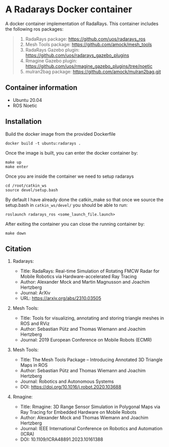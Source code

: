 # A Radarays Docker container
A docker container implementation of RadaRays.
This container includes the following ros packages:
> 1. RadaRays package: https://github.com/uos/radarays_ros
> 2. Mesh Tools package: https://github.com/amock/mesh_tools
> 3. RadaRays Gazebo plugin: https://github.com/uos/radarays_gazebo_plugins
> 4. Rmagine Gazebo plugin: https://github.com/uos/rmagine_gazebo_plugins/tree/noetic
> 5. mulran2bag package: https://github.com/amock/mulran2bag.git

## Container information
+ Ubuntu 20.04
+ ROS Noetic
## Installation

Build the docker image from the provided Dockerfile

```
docker build -t ubuntu:radarays .
```
Once the image is built, you can enter the docker container by: 

```
make up
make enter
```

Once you are inside the container we need to setup radarays 

```
cd /root/catkin_ws
source devel/setup.bash
```

By default I have already done the catkin_make so that once we source the setup.bash in ```catkin_ws/devel/``` you should be able to run:

```
roslaunch radarays_ros <some_launch_file.launch>
```

After exiting the container you can close the running container by:

```
make down
```

## Citation
1. Radarays:
    + Title: RadaRays: Real-time Simulation of Rotating FMCW Radar for Mobile Robotics via Hardware-accelerated Ray Tracing
    + Author: Alexander Mock and Martin Magnusson and Joachim Hertzberg
    + Journal: ArXiv
    + URL: https://arxiv.org/abs/2310.03505

2. Mesh Tools:
    + Title: Tools for visualizing, annotating and storing triangle meshes in ROS and RViz
    + Author: Sebastian Pütz and Thomas Wiemann and Joachim Hertzberg
    + Journal: 2019 European Conference on Mobile Robots (ECMR)

3. Mesh Tools:
    + Title: The Mesh Tools Package – Introducing Annotated 3D Triangle Maps in ROS
    + Author: Sebastian Pütz and Thomas Wiemann and Joachim Hertzberg
    + Journal: Robotics and Autonomous Systems
    + DOI: https://doi.org/10.1016/j.robot.2020.103688

4. Rmagine:
    + Title: Rmagine: 3D Range Sensor Simulation in Polygonal Maps via Ray Tracing for Embedded Hardware on Mobile Robots
    + Author: Alexander Mock and Thomas Wiemann and Joachim Hertzberg
    + Journal: IEEE International Conference on Robotics and Automation (ICRA)
    + DOI: 10.1109/ICRA48891.2023.10161388

